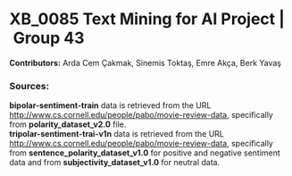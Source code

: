 # XB_0085 Text Mining for AI Project | Group 43

**Contributors:** Arda Cem Çakmak, Sinemis Toktaş, Emre Akça, Berk Yavaş <br/>
### Sources:
**bipolar-sentiment-train** data is retrieved from the URL http://www.cs.cornell.edu/people/pabo/movie-review-data, specifically from **polarity_dataset_v2.0** file.<br/>
**tripolar-sentiment-trai-v1n** data is retrieved from the URL http://www.cs.cornell.edu/people/pabo/movie-review-data, specifically from **sentence_polarity_dataset_v1.0** for positive and negative sentiment data and from **subjectivity_dataset_v1.0** for neutral data.<br/>
